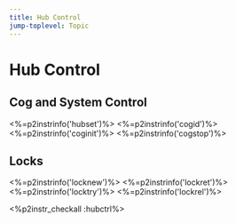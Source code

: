 ```yaml
---
title: Hub Control
jump-toplevel: Topic
---
```


# Hub Control

## Cog and System Control

<%=p2instrinfo('hubset')%>
<%=p2instrinfo('cogid')%>
<%=p2instrinfo('coginit')%>
<%=p2instrinfo('cogstop')%>

## Locks

<%=p2instrinfo('locknew')%>
<%=p2instrinfo('lockret')%>
<%=p2instrinfo('locktry')%>
<%=p2instrinfo('lockrel')%>


<%p2instr_checkall :hubctrl%>

